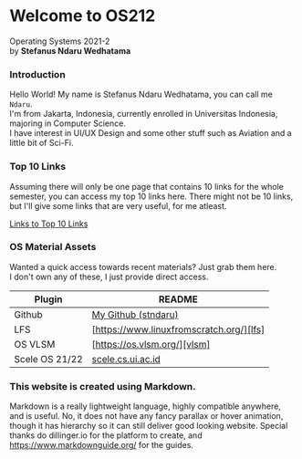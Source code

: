 # Welcome to OS212

Operating Systems 2021-2  
by **Stefanus Ndaru Wedhatama**

### Introduction

Hello World! My name is Stefanus Ndaru Wedhatama, you can call me ```Ndaru```.  
I'm from Jakarta, Indonesia, currently enrolled in Universitas Indonesia, majoring in Computer Science.  
I have interest in UI/UX Design and some other stuff such as Aviation and a little bit of Sci-Fi.

### Top 10 Links

Assuming there will only be one page that contains 10 links for the whole semester, you can access my top 10 links here. There might not be 10 links, but I'll give some links that are very useful, for me atleast.

[Links to Top 10 Links][top10links]

### OS Material Assets

Wanted a quick access towards recent materials? Just grab them here.  
I don't own any of these, I just provide direct access.

| Plugin | README |
| ------ | ------ |
| Github | [My Github (stndaru)][pers-gh] |
| LFS | [https://www.linuxfromscratch.org/][lfs] |
| OS VLSM | [https://os.vlsm.org/][vlsm] |
| Scele OS 21/22 | [scele.cs.ui.ac.id][scele] |

### This website is created using Markdown.

Markdown is a really lightweight language, highly compatible anywhere, and is useful. No, it does not have any fancy parallax or hover animation, though it has hierarchy so it can still deliver good looking website. Special thanks do dillinger.io for the platform to create, and https://www.markdownguide.org/ for the guides.




[//]: # (Guide obtained from https://dillinger.io/)
[//]: # (These are reference links used in the body of this note and get stripped out when the markdown processor does its job. There is no need to format nicely because it shouldn't be seen. Thanks SO - http://stackoverflow.com/questions/4823468/store-comments-in-markdown-syntax)

   [top10links]: <https://stndaru.github.io/os212/links/linksw00>
   [pers-gh]: <https://github.com/stndaru>
   [dillinger]: <https://dillinger.io/>
   [lfs]: <https://www.linuxfromscratch.org/>
   [vlsm]: <https://os.vlsm.org/>
   [scele]: <https://scele.cs.ui.ac.id/course/view.php?id=3268>
